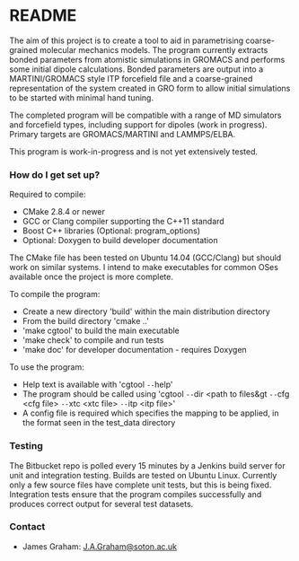 # README #

The aim of this project is to create a tool to aid in parametrising coarse-grained molecular mechanics models.  The program currently extracts bonded parameters from atomistic simulations in GROMACS and performs some initial dipole calculations.
Bonded parameters are output into a MARTINI/GROMACS style ITP forcefield file and a coarse-grained representation of the system created in GRO form to allow initial simulations to be started with minimal hand tuning.

The completed program will be compatible with a range of MD simulators and forcefield types, including support for dipoles (work in progress).  Primary targets are GROMACS/MARTINI and LAMMPS/ELBA.

This program is work-in-progress and is not yet extensively tested.

### How do I get set up? ###

Required to compile:

* CMake 2.8.4 or newer
* GCC or Clang compiler supporting the C++11 standard
* Boost C++ libraries (Optional: program\_options)
* Optional: Doxygen to build developer documentation

The CMake file has been tested on Ubuntu 14.04 (GCC/Clang) but should work on similar systems.
I intend to make executables for common OSes available once the project is more complete.

To compile the program:

* Create a new directory 'build' within the main distribution directory
* From the build directory 'cmake ..'
* 'make cgtool' to build the main executable
* 'make check' to compile and run tests
* 'make doc' for developer documentation - requires Doxygen

To use the program:

* Help text is available with 'cgtool `--`help'
* The program should be called using 'cgtool `--`dir &lt;path to files&gt `--`cfg &lt;cfg file&gt; `--`xtc &lt;xtc file&gt; `--`itp &lt;itp file&gt;'
* A config file is required which specifies the mapping to be applied, in the format seen in the test\_data directory

### Testing ###
The Bitbucket repo is polled every 15 minutes by a Jenkins build server for unit and integration testing.  Builds are tested on Ubuntu Linux.
Currently only a few source files have complete unit tests, but this is being fixed.  Integration tests ensure that the program compiles successfully and produces correct output for several test datasets.

### Contact ###

* James Graham: <J.A.Graham@soton.ac.uk>
